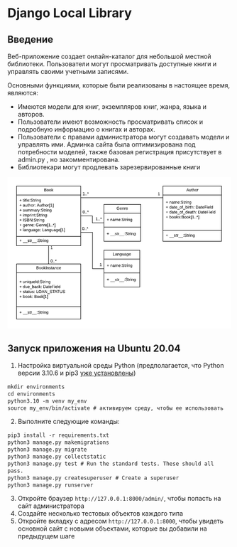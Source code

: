 # Django Local Library

## Введение
Веб-приложение создает онлайн-каталог для небольшой местной библиотеки. Пользователи могут просматривать доступные книги и управлять своими учетными записями.

Основными функциями, которые были реализованы в настоящее время, являются:
- Имеются модели для книг, экземпляров книг, жанра, языка и авторов.
- Пользователи имеют возможность просматривать список и подробную информацию о книгах и авторах.
- Пользователи с правами администратора могут создавать модели и управлять ими. Админка сайта была оптимизирована под потребности моделей, также базовая регистрация присутствует в admin.py , но закомментирована.
- Библиотекари могут продлевать зарезервированные книги

![Database structure for the local library](https://raw.githubusercontent.com/mdn/django-locallibrary-tutorial/master/catalog/static/images/local_library_model_uml.png)

## Запуск приложения на Ubuntu 20.04
1. Настройка виртуальной среды Python (предполагается, что Python версии 3.10.6 и pip3 [уже установлены](https://www.digitalocean.com/community/tutorials/how-to-install-python-3-and-set-up-a-programming-environment-on-an-ubuntu-20-04-server-ru "Установка Python 3 и настройка среды программирования на сервере Ubuntu 20.04"))
```
mkdir environments
cd environments
python3.10 -m venv my_env
source my_env/bin/activate # активируем среду, чтобы ее использовать
```
2. Выполните следующие команды:
```
pip3 install -r requirements.txt
python3 manage.py makemigrations
python3 manage.py migrate
python3 manage.py collectstatic
python3 manage.py test # Run the standard tests. These should all pass.
python3 manage.py createsuperuser # Create a superuser
python3 manage.py runserver
```
3. Откройте браузер `http://127.0.0.1:8000/admin/`, чтобы попасть на сайт администратора
4. Создайте несколько тестовых объектов каждого типа
5. Откройте вкладку с адресом `http://127.0.0.1:8000`, чтобы увидеть основной сайт с новыми объектами, которые вы добавили на предыдущем шаге
